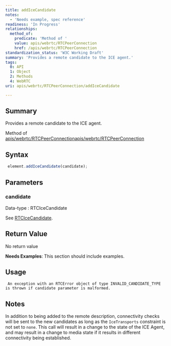 ```yaml
---
title: addIceCandidate
notes:
  - 'Needs example, spec reference'
readiness: 'In Progress'
relationships:
  method_of:
    predicate: 'Method of '
    value: apis/webrtc/RTCPeerConnection
    href: /apis/webrtc/RTCPeerConnection
standardization_status: 'W3C Working Draft'
summary: 'Provides a remote candidate to the ICE agent.'
tags:
  0: API
  1: Object
  2: Methods
  4: WebRTC
uri: apis/webrtc/RTCPeerConnection/addIceCandidate

---
```

## Summary

Provides a remote candidate to the ICE agent.

Method of [apis/webrtc/RTCPeerConnection](/apis/webrtc/RTCPeerConnection)[apis/webrtc/RTCPeerConnection](/apis/webrtc/RTCPeerConnection)

## Syntax

``` js
 element.addIceCandidate(candidate);
```

## Parameters

### candidate

 Data-type
:   RTCIceCandidate

 See [RTCIceCandidate](/apis/webrtc/RTCIceCandidate).

## Return Value

No return value

**Needs Examples**: This section should include examples.

## Usage

     An exception with an RTCError object of type INVALID_CANDIDATE_TYPE is thrown if candidate parameter is malformed.

## Notes

In addition to being added to the remote description, connectivity checks will be sent to the new candidates as long as the `IceTransports` constraint is not set to `none`. This call will result in a change to the state of the ICE Agent, and may result in a change to media state if it results in different connectivity being established.
